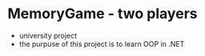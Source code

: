 # MemoryGame - two players
- university project
- the purpuse of this project is to learn OOP in .NET
